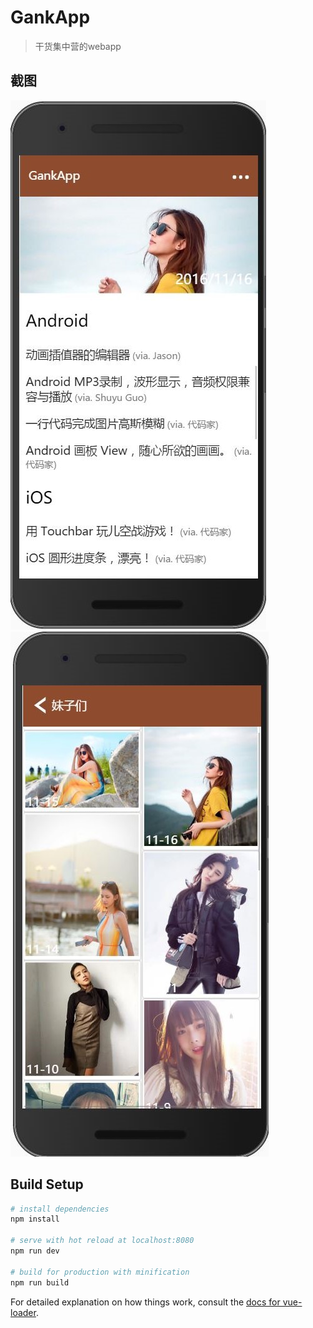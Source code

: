 # GankApp

> 干货集中营的webapp

## 截图
![icon](/screen/index.JPG "")
![icon](/screen/meizi.JPG "")

## Build Setup

``` bash
# install dependencies
npm install

# serve with hot reload at localhost:8080
npm run dev

# build for production with minification
npm run build
```

For detailed explanation on how things work, consult the [docs for vue-loader](http://vuejs.github.io/vue-loader).
